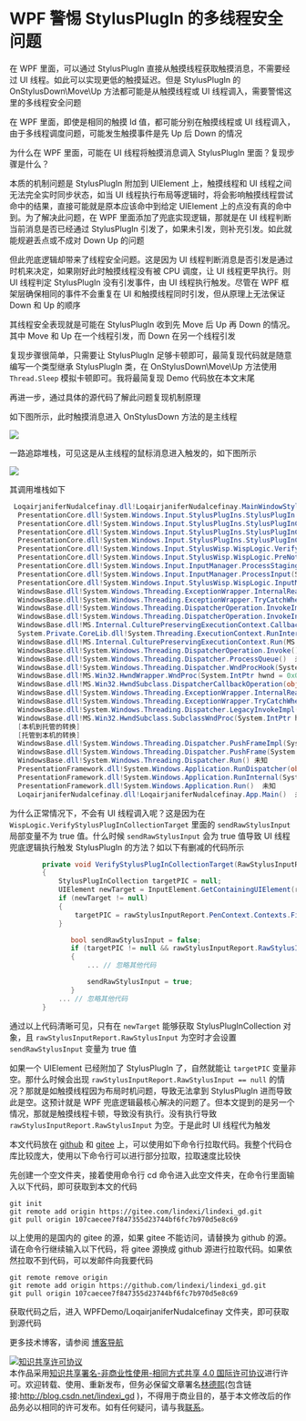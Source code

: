 
# WPF 警惕 StylusPlugIn 的多线程安全问题

在 WPF 里面，可以通过 StylusPlugIn 直接从触摸线程获取触摸消息，不需要经过 UI 线程。如此可以实现更低的触摸延迟。但是 StylusPlugIn 的 OnStylusDown\Move\Up 方法都可能是从触摸线程或 UI 线程调入，需要警惕这里的多线程安全问题 

<!--more-->


<!-- CreateTime:2025/09/11 08:46:35 -->

<!-- 发布 -->
<!-- 博客 -->

在 WPF 里面，即使是相同的触摸 Id 值，都可能分别在触摸线程或 UI 线程调入，由于多线程调度问题，可能发生触摸事件是先 Up 后 Down 的情况

为什么在 WPF 里面，可能在 UI 线程将触摸消息调入 StylusPlugIn 里面？复现步骤是什么？

本质的机制问题是 StylusPlugIn 附加到 UIElement 上，触摸线程和 UI 线程之间无法完全实时同步状态，如当 UI 线程执行布局等逻辑时，将会影响触摸线程尝试命中的结果，直接可能就是原本应该命中到给定 UIElement 上的点没有真的命中到。为了解决此问题，在 WPF 里面添加了兜底实现逻辑，那就是在 UI 线程判断当前消息是否已经通过 StylusPlugIn 引发了，如果未引发，则补充引发。如此就能规避丢点或不成对 Down Up 的问题

但此兜底逻辑却带来了线程安全问题。这是因为 UI 线程判断消息是否引发是通过时机来决定，如果刚好此时触摸线程没有被 CPU 调度，让 UI 线程更早执行。则 UI 线程判定 StylusPlugIn 没有引发事件，由 UI 线程执行触发。尽管在 WPF 框架层确保相同的事件不会重复在 UI 和触摸线程同时引发，但从原理上无法保证 Down 和 Up 的顺序

其线程安全表现就是可能在 StylusPlugIn 收到先 Move 后 Up 再 Down 的情况。其中 Move 和 Up 在一个线程引发，而 Down 在另一个线程引发

复现步骤很简单，只需要让 StylusPlugIn 足够卡顿即可，最简复现代码就是随意编写一个类型继承 StylusPlugIn 类，在 OnStylusDown\Move\Up 方法使用 `Thread.Sleep` 模拟卡顿即可。我将最简复现 Demo 代码放在本文末尾

再进一步，通过具体的源代码了解此问题复现机制原理

如下图所示，此时触摸消息进入 OnStylusDown 方法的是主线程

<!-- ![](image/WPF 警惕 StylusPlugIn 的多线程安全问题/WPF 警惕 StylusPlugIn 的多线程安全问题0.png) -->
![](http://cdn.lindexi.site/lindexi-20259101949262527.jpg)

一路追踪堆栈，可见这是从主线程的鼠标消息进入触发的，如下图所示

<!-- ![](image/WPF 警惕 StylusPlugIn 的多线程安全问题/WPF 警惕 StylusPlugIn 的多线程安全问题1.png) -->
![](http://cdn.lindexi.site/lindexi-20259101951104907.jpg)

其调用堆栈如下

```csharp
 LoqairjaniferNudalcefinay.dll!LoqairjaniferNudalcefinay.MainWindowStylusPlugIn.OnStylusUp(System.Windows.Input.StylusPlugIns.RawStylusInput rawStylusInput = {System.Windows.Input.StylusPlugIns.RawStylusInput}) 行 87  C#
  PresentationCore.dll!System.Windows.Input.StylusPlugIns.StylusPlugIn.RawStylusInput(System.Windows.Input.StylusPlugIns.RawStylusInput rawStylusInput) 行 107 C#
  PresentationCore.dll!System.Windows.Input.StylusPlugIns.StylusPlugInCollection.FireRawStylusInput.AnonymousMethod__0() 行 372  C#
  PresentationCore.dll!System.Windows.Input.StylusPlugIns.StylusPlugInCollection.ExecuteWithPotentialLock(System.Action action) 行 478 C#
  PresentationCore.dll!System.Windows.Input.StylusPlugIns.StylusPlugInCollection.FireRawStylusInput(System.Windows.Input.StylusPlugIns.RawStylusInput args = {System.Windows.Input.StylusPlugIns.RawStylusInput}) 行 370 C#
  PresentationCore.dll!System.Windows.Input.StylusWisp.WispLogic.VerifyStylusPlugInCollectionTarget(System.Windows.Input.RawStylusInputReport rawStylusInputReport = {System.Windows.Input.RawStylusInputReport}) 行 2719  C#
  PresentationCore.dll!System.Windows.Input.StylusWisp.WispLogic.PreNotifyInput(object sender, System.Windows.Input.NotifyInputEventArgs e = {System.Windows.Input.NotifyInputEventArgs}) 行 1049  C#
  PresentationCore.dll!System.Windows.Input.InputManager.ProcessStagingArea() 行 753 C#
  PresentationCore.dll!System.Windows.Input.InputManager.ProcessInput(System.Windows.Input.InputEventArgs input) 行 552  C#
  PresentationCore.dll!System.Windows.Input.StylusWisp.WispLogic.InputManagerProcessInput(object oInput) 行 377  C#
  WindowsBase.dll!System.Windows.Threading.ExceptionWrapper.InternalRealCall(System.Delegate callback, object args, int numArgs)  未知
  WindowsBase.dll!System.Windows.Threading.ExceptionWrapper.TryCatchWhen(object source = {System.Windows.Threading.Dispatcher}, System.Delegate callback, object args, int numArgs, System.Delegate catchHandler = null)  未知
  WindowsBase.dll!System.Windows.Threading.DispatcherOperation.InvokeImpl() 未知
  WindowsBase.dll!System.Windows.Threading.DispatcherOperation.InvokeInSecurityContext(object state)  未知
  WindowsBase.dll!MS.Internal.CulturePreservingExecutionContext.CallbackWrapper(object obj) 未知
  System.Private.CoreLib.dll!System.Threading.ExecutionContext.RunInternal(System.Threading.ExecutionContext executionContext, System.Threading.ContextCallback callback, object state) 行 137 C#
  WindowsBase.dll!MS.Internal.CulturePreservingExecutionContext.Run(MS.Internal.CulturePreservingExecutionContext executionContext = {MS.Internal.CulturePreservingExecutionContext}, System.Threading.ContextCallback callback, object state)  未知
  WindowsBase.dll!System.Windows.Threading.DispatcherOperation.Invoke() 未知
  WindowsBase.dll!System.Windows.Threading.Dispatcher.ProcessQueue()  未知
  WindowsBase.dll!System.Windows.Threading.Dispatcher.WndProcHook(System.IntPtr hwnd, int msg, System.IntPtr wParam, System.IntPtr lParam, ref bool handled)  未知
  WindowsBase.dll!MS.Win32.HwndWrapper.WndProc(System.IntPtr hwnd = 0x04190b72, int msg, System.IntPtr wParam = 0x00000000, System.IntPtr lParam = 0x00000000, ref bool handled = false)  未知
  WindowsBase.dll!MS.Win32.HwndSubclass.DispatcherCallbackOperation(object o) 未知
  WindowsBase.dll!System.Windows.Threading.ExceptionWrapper.InternalRealCall(System.Delegate callback, object args, int numArgs)  未知
  WindowsBase.dll!System.Windows.Threading.ExceptionWrapper.TryCatchWhen(object source = {System.Windows.Threading.Dispatcher}, System.Delegate callback, object args, int numArgs, System.Delegate catchHandler = null)  未知
  WindowsBase.dll!System.Windows.Threading.Dispatcher.LegacyInvokeImpl(System.Windows.Threading.DispatcherPriority priority, System.TimeSpan timeout, System.Delegate method, object args, int numArgs) 未知
  WindowsBase.dll!MS.Win32.HwndSubclass.SubclassWndProc(System.IntPtr hwnd = 0x04190b72, int msg, System.IntPtr wParam = 0x00000000, System.IntPtr lParam = 0x00000000) 未知
  [本机到托管的转换]  
  [托管到本机的转换]  
  WindowsBase.dll!System.Windows.Threading.Dispatcher.PushFrameImpl(System.Windows.Threading.DispatcherFrame frame = {System.Windows.Threading.DispatcherFrame})  未知
  WindowsBase.dll!System.Windows.Threading.Dispatcher.PushFrame(System.Windows.Threading.DispatcherFrame frame) 未知
  WindowsBase.dll!System.Windows.Threading.Dispatcher.Run() 未知
  PresentationFramework.dll!System.Windows.Application.RunDispatcher(object ignore) 未知
  PresentationFramework.dll!System.Windows.Application.RunInternal(System.Windows.Window window)  未知
  PresentationFramework.dll!System.Windows.Application.Run()  未知
  LoqairjaniferNudalcefinay.dll!LoqairjaniferNudalcefinay.App.Main()  未知
```

为什么正常情况下，不会有 UI 线程调入呢？这是因为在 `WispLogic.VerifyStylusPlugInCollectionTarget` 里面的 `sendRawStylusInput` 局部变量不为 true 值。什么时候 `sendRawStylusInput` 会为 true 值导致 UI 线程兜底逻辑执行触发 StylusPlugIn 的方法？如以下有删减的代码所示

```csharp
        private void VerifyStylusPlugInCollectionTarget(RawStylusInputReport rawStylusInputReport)
        {
            StylusPlugInCollection targetPIC = null;
            UIElement newTarget = InputElement.GetContainingUIElement(rawStylusInputReport.StylusDevice.DirectlyOver as DependencyObject) as UIElement;
            if (newTarget != null)
            {
                targetPIC = rawStylusInputReport.PenContext.Contexts.FindPlugInCollection(newTarget);
            }

               bool sendRawStylusInput = false;
               if (targetPIC != null && rawStylusInputReport.RawStylusInput == null)
               {
                   ... // 忽略其他代码

                   sendRawStylusInput = true;
               }
            ... // 忽略其他代码
        }
```

通过以上代码清晰可见，只有在 `newTarget` 能够获取 StylusPlugInCollection 对象，且 `rawStylusInputReport.RawStylusInput` 为空时才会设置 `sendRawStylusInput` 变量为 true 值

如果一个 UIElement 已经附加了 StylusPlugIn 了，自然就能让 `targetPIC` 变量非空。那什么时候会出现 `rawStylusInputReport.RawStylusInput == null` 的情况？那就是如触摸线程因为布局时机问题，导致无法拿到 StylusPlugIn 进而导致此是空。这预计就是 WPF 兜底逻辑最核心解决的问题了。但本文提到的是另一个情况，那就是触摸线程卡顿，导致没有执行。没有执行导致 `rawStylusInputReport.RawStylusInput` 为空。于是此时 UI 线程代为触发

本文代码放在 [github](https://github.com/lindexi/lindexi_gd/tree/107caecee7f847355d23744bf6fc7b970d5e8c69/WPFDemo/LoqairjaniferNudalcefinay) 和 [gitee](https://gitee.com/lindexi/lindexi_gd/tree/107caecee7f847355d23744bf6fc7b970d5e8c69/WPFDemo/LoqairjaniferNudalcefinay) 上，可以使用如下命令行拉取代码。我整个代码仓库比较庞大，使用以下命令行可以进行部分拉取，拉取速度比较快

先创建一个空文件夹，接着使用命令行 cd 命令进入此空文件夹，在命令行里面输入以下代码，即可获取到本文的代码

```
git init
git remote add origin https://gitee.com/lindexi/lindexi_gd.git
git pull origin 107caecee7f847355d23744bf6fc7b970d5e8c69
```

以上使用的是国内的 gitee 的源，如果 gitee 不能访问，请替换为 github 的源。请在命令行继续输入以下代码，将 gitee 源换成 github 源进行拉取代码。如果依然拉取不到代码，可以发邮件向我要代码

```
git remote remove origin
git remote add origin https://github.com/lindexi/lindexi_gd.git
git pull origin 107caecee7f847355d23744bf6fc7b970d5e8c69
```

获取代码之后，进入 WPFDemo/LoqairjaniferNudalcefinay 文件夹，即可获取到源代码

更多技术博客，请参阅 [博客导航](https://blog.lindexi.com/post/%E5%8D%9A%E5%AE%A2%E5%AF%BC%E8%88%AA.html )




<a rel="license" href="http://creativecommons.org/licenses/by-nc-sa/4.0/"><img alt="知识共享许可协议" style="border-width:0" src="https://licensebuttons.net/l/by-nc-sa/4.0/88x31.png" /></a><br />本作品采用<a rel="license" href="http://creativecommons.org/licenses/by-nc-sa/4.0/">知识共享署名-非商业性使用-相同方式共享 4.0 国际许可协议</a>进行许可。欢迎转载、使用、重新发布，但务必保留文章署名[林德熙](http://blog.csdn.net/lindexi_gd)(包含链接:http://blog.csdn.net/lindexi_gd )，不得用于商业目的，基于本文修改后的作品务必以相同的许可发布。如有任何疑问，请与我[联系](mailto:lindexi_gd@163.com)。